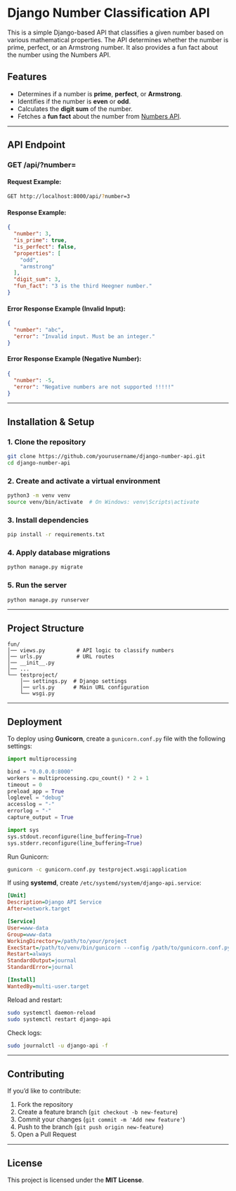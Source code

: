 # Django Number Classification API

This is a simple Django-based API that classifies a given number based on various mathematical properties. The API determines whether the number is prime, perfect, or an Armstrong number. It also provides a fun fact about the number using the Numbers API.

## Features
- Determines if a number is **prime**, **perfect**, or **Armstrong**.
- Identifies if the number is **even** or **odd**.
- Calculates the **digit sum** of the number.
- Fetches a **fun fact** about the number from [Numbers API](http://numbersapi.com/).

---

## API Endpoint

### **GET /api/?number=<integer>**

#### **Request Example:**
```bash
GET http://localhost:8000/api/?number=3
```

#### **Response Example:**
```json
{
  "number": 3,
  "is_prime": true,
  "is_perfect": false,
  "properties": [
    "odd",
    "armstrong"
  ],
  "digit_sum": 3,
  "fun_fact": "3 is the third Heegner number."
}
```

#### **Error Response Example (Invalid Input):**
```json
{
  "number": "abc",
  "error": "Invalid input. Must be an integer."
}
```

#### **Error Response Example (Negative Number):**
```json
{
  "number": -5,
  "error": "Negative numbers are not supported !!!!!"
}
```

---

## Installation & Setup

### **1. Clone the repository**
```bash
git clone https://github.com/yourusername/django-number-api.git
cd django-number-api
```

### **2. Create and activate a virtual environment**
```bash
python3 -m venv venv
source venv/bin/activate  # On Windows: venv\Scripts\activate
```

### **3. Install dependencies**
```bash
pip install -r requirements.txt
```

### **4. Apply database migrations**
```bash
python manage.py migrate
```

### **5. Run the server**
```bash
python manage.py runserver
```

---

## Project Structure
```
fun/
│── views.py          # API logic to classify numbers
│── urls.py           # URL routes
│── __init__.py
│── ...
└── testproject/
    │── settings.py  # Django settings
    │── urls.py      # Main URL configuration
    └── wsgi.py
```

---

## Deployment
To deploy using **Gunicorn**, create a `gunicorn.conf.py` file with the following settings:

```python
import multiprocessing

bind = "0.0.0.0:8000"
workers = multiprocessing.cpu_count() * 2 + 1
timeout = 0
preload_app = True
loglevel = "debug"
accesslog = "-"
errorlog = "-"
capture_output = True

import sys
sys.stdout.reconfigure(line_buffering=True)
sys.stderr.reconfigure(line_buffering=True)
```

Run Gunicorn:
```bash
gunicorn -c gunicorn.conf.py testproject.wsgi:application
```

If using **systemd**, create `/etc/systemd/system/django-api.service`:
```ini
[Unit]
Description=Django API Service
After=network.target

[Service]
User=www-data
Group=www-data
WorkingDirectory=/path/to/your/project
ExecStart=/path/to/venv/bin/gunicorn --config /path/to/gunicorn.conf.py testproject.wsgi:application
Restart=always
StandardOutput=journal
StandardError=journal

[Install]
WantedBy=multi-user.target
```

Reload and restart:
```bash
sudo systemctl daemon-reload
sudo systemctl restart django-api
```

Check logs:
```bash
sudo journalctl -u django-api -f
```

---

## Contributing
If you’d like to contribute:
1. Fork the repository
2. Create a feature branch (`git checkout -b new-feature`)
3. Commit your changes (`git commit -m 'Add new feature'`)
4. Push to the branch (`git push origin new-feature`)
5. Open a Pull Request

---

## License
This project is licensed under the **MIT License**.
